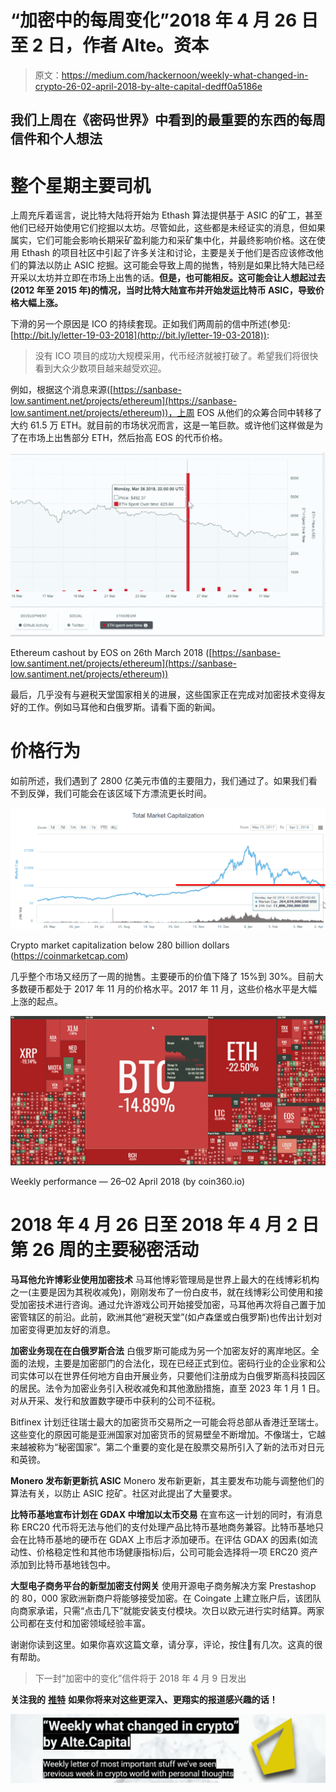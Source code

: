 # “加密中的每周变化”2018 年 4 月 26 日至 2 日，作者 Alte。资本

> 原文：<https://medium.com/hackernoon/weekly-what-changed-in-crypto-26-02-april-2018-by-alte-capital-dedff0a5186e>

## 我们上周在《密码世界》中看到的最重要的东西的每周信件和个人想法

# 整个星期主要司机

上周充斥着谣言，说比特大陆将开始为 Ethash 算法提供基于 ASIC 的矿工，甚至他们已经开始使用它们挖掘以太坊。尽管如此，这些都是未经证实的消息，但如果属实，它们可能会影响长期采矿盈利能力和采矿集中化，并最终影响价格。这在使用 Ethash 的项目社区中引起了许多关注和讨论，主要是关于他们是否应该修改他们的算法以防止 ASIC 挖掘。这可能会导致上周的抛售，特别是如果比特大陆已经开采以太坊并立即在市场上出售的话。**但是，也可能相反。这可能会让人想起过去(2012 年至 2015 年)的情况，当时比特大陆宣布并开始发运比特币 ASIC，导致价格大幅上涨。**

下滑的另一个原因是 ICO 的持续套现。正如我们两周前的信中所述(参见:[http://bit.ly/letter-19-03-2018](http://bit.ly/letter-19-03-2018)):

> 没有 ICO 项目的成功大规模采用，代币经济就被打破了。希望我们将很快看到大众少数项目越来越受欢迎。

例如，根据这个消息来源([https://sanbase-low.santiment.net/projects/ethereum](https://sanbase-low.santiment.net/projects/ethereum))，上周 EOS 从他们的众筹合同中转移了大约 61.5 万 ETH。就目前的市场状况而言，这是一笔巨款。或许他们这样做是为了在市场上出售部分 ETH，然后抬高 EOS 的代币价格。

![](img/0e087d1af6416225a13fb9d9cb4b09d7.png)

Ethereum cashout by EOS on 26th March 2018 ([https://sanbase-low.santiment.net/projects/ethereum](https://sanbase-low.santiment.net/projects/ethereum))

最后，几乎没有与避税天堂国家相关的进展，这些国家正在完成对加密技术变得友好的工作。例如马耳他和白俄罗斯。请看下面的新闻。

# 价格行为

如前所述，我们遇到了 2800 亿美元市值的主要阻力，我们通过了。如果我们看不到反弹，我们可能会在该区域下方漂流更长时间。

![](img/a7a2187f585bc164c9e19352b1008877.png)

Crypto market capitalization below 280 billion dollars (https://coinmarketcap.com)

几乎整个市场又经历了一周的抛售。主要硬币的价值下降了 15%到 30%。目前大多数硬币都处于 2017 年 11 月的价格水平。2017 年 11 月，这些价格水平是大幅上涨的起点。

![](img/2cb02a613d45f11b1306aa2e676ec429.png)

Weekly performance — 26–02 April 2018 (by coin360.io)

# 2018 年 4 月 26 日至 2018 年 4 月 2 日第 26 周的主要秘密活动

**马耳他允许博彩业使用加密技术**
马耳他博彩管理局是世界上最大的在线博彩机构之一(主要是因为其税收减免)，刚刚发布了一份白皮书，就在线博彩公司使用和接受加密技术进行咨询。通过允许游戏公司开始接受加密，马耳他再次将自己置于加密管辖区的前沿。此前，欧洲其他“避税天堂”(如卢森堡或白俄罗斯)也传出计划对加密变得更加友好的消息。

**加密业务现在在白俄罗斯合法**
白俄罗斯可能成为另一个加密友好的离岸地区。全面的法规，主要是加密部门的合法化，现在已经正式到位。密码行业的企业家和公司实体可以在世界任何地方自由开展业务，只要他们注册成为白俄罗斯高科技园区的居民。法令为加密业务引入税收减免和其他激励措施，直至 2023 年 1 月 1 日。对从开采、发行和放置数字硬币中获利的公司不征税。

Bitfinex 计划迁往瑞士最大的加密货币交易所之一可能会将总部从香港迁至瑞士。这些变化的原因可能是亚洲国家对加密货币的贸易壁垒不断增加。不像瑞士，它越来越被称为“秘密国家”。第二个重要的变化是在股票交易所引入了新的法币对日元和英镑。

**Monero 发布新更新抗 ASIC**
Monero 发布新更新，其主要发布功能与调整他们的算法有关，以防止 ASIC 挖矿。社区对此提出了大量要求。

**比特币基地宣布计划在 GDAX 中增加以太币交易**
在宣布这一计划的同时，有消息称 ERC20 代币将无法与他们的支付处理产品比特币基地商务兼容。比特币基地只会在比特币基地的硬币在 GDAX 上市后才添加硬币。在评估 GDAX 的因素(如流动性、价格稳定性和其他市场健康指标)后，公司可能会选择将一项 ERC20 资产添加到比特币基地钱包中。

**大型电子商务平台的新型加密支付网关**
使用开源电子商务解决方案 Prestashop 的 80，000 家欧洲新商户将能够接受加密。在 Coingate 上建立账户后，该团队向商家承诺，只需“点击几下”就能安装支付模块。次日以欧元进行实时结算。两家公司都在支付和加密领域经验丰富。

谢谢你读到这里。如果你喜欢这篇文章，请分享，评论，按住👏有几次。这真的很有帮助。

> 下一封“加密中的变化”信件将于 2018 年 4 月 9 日发出

**关注我的** [**推特**](https://twitter.com/Alte_Capital) **如果你将来对这些更深入、更翔实的报道感兴趣的话！**

![](img/427c89f30324d9c09f7b79798476b779.png)